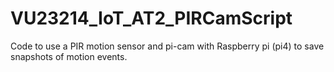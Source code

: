 # VU23214_IoT_AT2_PIRCamScript
Code to use a PIR motion sensor and pi-cam with Raspberry pi (pi4) to save snapshots of motion events.

